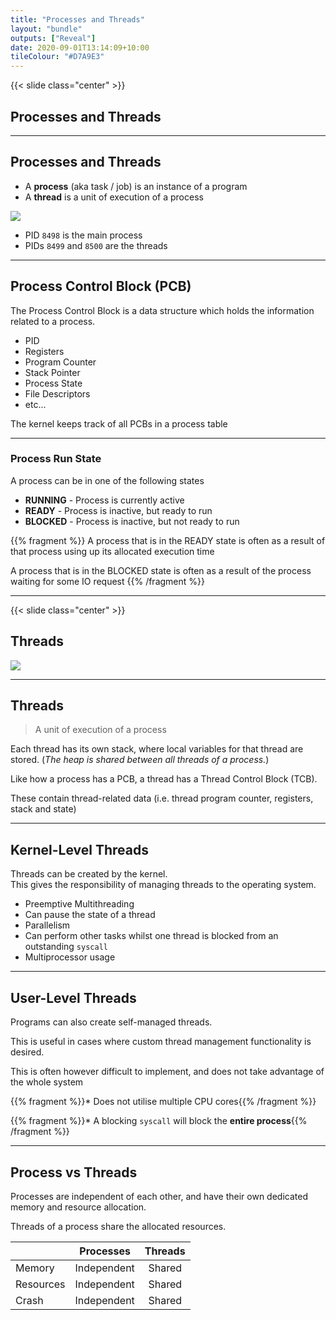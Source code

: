 ```yaml
---
title: "Processes and Threads"
layout: "bundle"
outputs: ["Reveal"]
date: 2020-09-01T13:14:09+10:00
tileColour: "#D7A9E3"
---
```


{{< slide class="center" >}}

## Processes and Threads

---

## Processes and Threads

* A **process** (aka task / job) is an instance of a program
* A **thread** is a unit of execution of a process

![](https://featherbear.cc/UNSW-COMP3231/post/processes-and-threads/Screenshot%20from%202020-02-18%2014-50-07.png)

* PID `8498` is the main process  
* PIDs `8499` and `8500` are the threads

---

## Process Control Block (PCB)

The Process Control Block is a data structure which holds the information related to a process.

* PID
* Registers
* Program Counter
* Stack Pointer
* Process State
* File Descriptors
* etc...

The kernel keeps track of all PCBs in a process table

---

### Process Run State

A process can be in one of the following states

* **RUNNING** - Process is currently active
* **READY** - Process is inactive, but ready to run
* **BLOCKED** - Process is inactive, but not ready to run

{{% fragment %}}
A process that is in the READY state is often as a result of that process using up its allocated execution time

A process that is in the BLOCKED state is often as a result of the process waiting for some IO request
{{% /fragment %}}

---

{{< slide class="center" >}}

## Threads

![](https://featherbear.cc/UNSW-COMP3231/post/thread-model/Screenshot%20from%202020-03-24%2018-33-39.png)

---

## Threads

> A unit of execution of a process

Each thread has its own stack, where local variables for that thread are stored. (_The heap is shared between all threads of a process._)

Like how a process has a PCB, a thread has a Thread Control Block (TCB).  

These contain thread-related data (i.e. thread program counter, registers, stack and state)

---

## Kernel-Level Threads

Threads can be created by the kernel.  
This gives the responsibility of managing threads to the operating system.

* Preemptive Multithreading
* Can pause the state of a thread
* Parallelism
* Can perform other tasks whilst one thread is blocked from an outstanding `syscall`
* Multiprocessor usage

---

## User-Level Threads
 
Programs can also create self-managed threads.  

This is useful in cases where custom thread management functionality is desired.

This is often however difficult to implement, and does not take advantage of the whole system

{{% fragment %}}* Does not utilise multiple CPU cores{{% /fragment %}}

{{% fragment %}}* A blocking `syscall` will block the **entire process**{{% /fragment %}}

---

## Process vs Threads

Processes are independent of each other, and have their own dedicated memory and resource allocation.

Threads of a process share the allocated resources.

||Processes|Threads|
|:---|:---:|:------:|
|Memory|Independent|Shared|
|Resources|Independent|Shared|
|Crash|Independent|Shared|